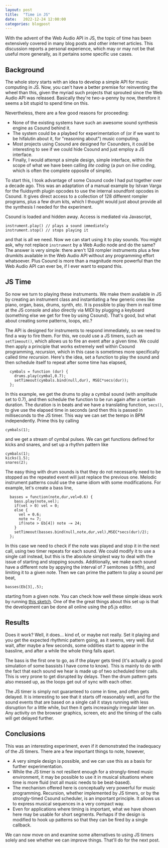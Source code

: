 ```yaml
---
layout: post
title:  "Time in JS"
date:   2022-12-24 12:00:00
categories: blogpost
---
```


With the advent of the Web Audio API in JS, the topic of time has been
extensively covered in many blog posts and other internet
articles. This discussion reports a personal experience, which may or
may not be that useful more generally, as it pertains some specific
use cases.

Background
-----

The whole story starts with an idea to develop a simple API for music
computing in JS. Now, you can't have a better premise for reinventing
the wheel than this, given the myriad such projects that sprouted since the
Web Audio API was released. Basically they're two-a-penny by now,
therefore it seems a bit stupid to spend time on this.

Nevertheless, there are a few good reasons for proceeding:

* None of the existing systems have such an awesome sound synthesis
engine as Csound behind it.
* The system could be a playbed for experimentation of (or if we want to
be hifalutin about it, for "reasoning about") music computing.
* Most projects using Csound are designed for Csounders, it
could be interesting to see if we could hide Csound and just employ a JS
interface.
* Finally, I would attempt a simple design, simple interface, within
the scope of what we have been calling *lite coding* (a pun
on *live coding*, which is often the complete opposite of simple).

To start this, I took advantage of some Csound code I had put together over a
decade ago. This was an adaptation of a manual example by Istvan Varga for the
fluidsynth plugin opcodes to use the internal soundfont opcodes in
Csound. It gives direct access to a collection of 128 different rompler
programs, plus a few drum kits, which I thought would just about
provide all the synthesis I needed for the experiment.

Csound is loaded and hidden away. Access is mediated via
Javascript, 

```
instrument.play() // plays a sound immediately
instrument.stop() // stops playing it
```

and that is all we need. Now we can start using it to play sounds. You
might ask, why not replace `instrument` by a Web Audio node and do the
same? The answer is very simple: there aren't 128 rompler instruments
plus a few drumkits available in the Web Audio API without any
programming effort whatsoever. Plus Csound is more than a magnitude
more powerful than the Web Audio API can ever be, if I ever want to
expand this.

JS Time 
-------

So now we turn to playing these instruments. We make them available
in JS by creating an instrument class and instantiating a few generic
ones like piano, organ, bass, drums, synth, etc. It is possible to
play them in real time at the JS console and also directly via MIDI by
plugging a keyboard (something else we get for free by using Csound).
That's good, but what about creating some patterns, loops, etc.?

The API is designed for instruments to respond immediately, so we need
to find a way to fire them. For this, we could use a JS timers, such
as `setTimeout()`, which allows us to fire an event after a given
time. We could then apply a principle that works extremely well within
Csound programming, *recursion*, which in this case is sometimes more
specifically called *time recursion*. Here's the idea, set a function
to play the sound and then schedule itself to repeat after some time
has elapsed,

```
  cymbals = function (dur) {
    drums.play(cymbal,0.7);
    setTimeout(cymbals.bind(null,dur), MSEC*secs(dur));
  };
```

In this example, we get the drums to play a cymbal sound (with
amplitude set to 0.7), and then schedule the function to be run again
after a certain duration. The duration is in beats and we have a
translating function, `secs()`, to give use the elapsed time in
seconds (and then this is passed in milliseconds to the JS timer.
This way we can set the tempo in BPM independently. Prime this
by calling

```
cymbals(1);
```

and we get a stream of cymbal pulses. We can get functions defined
for kicks and snares, and set up a rhythm pattern like

```
cymbals(1);
kicks(1.5);
snares(2);
```

The easy thing with drum sounds is that they do not necessarily need to be
stopped as the repeated event will just replace the previous one. 
Melodic instrument patterns could use the same idiom with some
modifications. For example, let's create a bass line,

```
  basses = function(note,dur,vel=0.6) {
    bass.play(note,vel);
    if(vel > 0) vel = 0;
    else {
      vel = 0.6;
      note += 7;
      if(note > Eb[4]) note -= 24;
    }
    setTimeout(basses.bind(null,note,dur,vel),MSEC*secs(dur)/2);
  };
  ```

In this case we need to check if the note was played and stop it in
the next call, using two timer repeats for each sound. We could
modify it to use a single call instead, but this is the absolute
simplest way to deal with the issue of starting and stopping sounds.
Additionally, we make each sound have a different note by appying
the interval of 7 semitones (a fifth), and limiting it to a given
note. Then we can prime the pattern to play a sound per beat,

```
basses(Eb[3],.5);
```

starting from a given note. You can check how well these simple ideas
work by running
[this sketch](https://editor.p5js.org/vlazzarini/sketches/gqatdp9V6).
One of the the great things about this set up is that the development
can be done all online using the p5.js editor.

Results
------

Does it work? Well, it does... kind of, or maybe not really. Set it
playing and you get the expected rhythmic pattern going, as it seems,
very well. But wait, after maybe a few seconds, some oddities start to
appear in the bassline, and after a while the whole thing falls apart.

The bass is the first one to go, as if the player gets tired (it's
actually a good simulation of some bassists I have come to know).
This is mainly to do with the fact that each sound we hear is
made up of two scheduled timer calls. This is very prone to get
disrupted by delays. Then the drum pattern gets also messed up,
as the loops get out of sync with each other.

The JS timer is simply not guaranteed to come in time, and often gets
delayed. It is interesting to see that it starts off reasonably well,
and for the sound events that are based on a single call it stays
running with less disruption for a little while, but then it gets
increasingly irregular later on. Any activity on the browser graphics,
screen, etc and the timing of the calls will get delayed further.

Conclusions
-------

This was an interesting experiment, even if it demonstrated the
inadequacy of the JS timers. There are a few important things to note,
however,

* A very simple design is possible, and we can use this as a basis for
further experimentation.
* While the JS timer is not resilient enough for a strongly-timed
music environment, it may be possible to use it in musical situations
where time is more fluid (not all music needs to be beat-based).
* The mechanism offered here is conceptually very powerful for music
programming. Recursion, whether implemented by JS timers, or by the
strongly-timed Csound scheduler, is an important principle. It allows
us to express musical sequences in a very compact way.
* Even for applications where timing is important, what we have shown
here may be usable for short segments. Perhaps if the design is
modified to hook up patterns so that they can be fired by a single callback.

We can now move on and examine some alternatives to using JS timers
solely and see whether we can improve things. That'll do for 
the next post.






  







  
  
